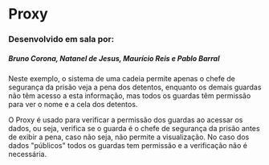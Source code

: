 <h1>Proxy</h1>
<h3>Desenvolvido em sala por: <h5>Bruno Corona, Natanel de Jesus, Maurício Reis e Pablo Barral</h5></h3>
<p>Neste exemplo, o sistema de uma cadeia permite apenas o chefe de segurança da prisão veja a pena dos detentos, enquanto os demais guardas não têm acesso a esta informação, mas todos os guardas têm permissão para ver o nome e a cela dos detentos.</p>
<p>O Proxy é usado para verificar a permissão dos guardas ao acessar os dados, ou seja, verifica se o guarda é o chefe de segurança da prisão antes de exibir a pena, caso não seja, não permite a visualização. No caso dos dados "públicos" todos os guardas tem permissão e a verificação não é necessária.</p>